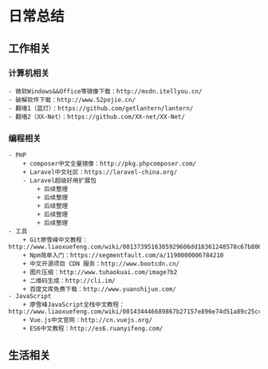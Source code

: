 # 日常总结

## 工作相关

### 计算机相关
    - 微软Windows&&Office等镜像下载：http://msdn.itellyou.cn/
    - 破解软件下载：http://www.52pojie.cn/
    - 翻墙1（蓝灯）：https://github.com/getlantern/lantern/
    - 翻墙2（XX-Net）：https://github.com/XX-net/XX-Net/

### 编程相关
    - PHP
        + composer中文全量镜像：http://pkg.phpcomposer.com/
        + Laravel中文社区：https://laravel-china.org/
        - Laravel超级好用扩展包
            + 后续整理
            + 后续整理
            + 后续整理
            + 后续整理
            + 后续整理
    - 工具
        + Git廖雪峰中文教程：http://www.liaoxuefeng.com/wiki/0013739516305929606dd18361248578c67b8067c8c017b000
        + Npm简单入门：https://segmentfault.com/a/1190000006784210
        + 中文开源项目 CDN 服务：http://www.bootcdn.cn/
        + 图片压缩：http://www.tuhaokuai.com/image?b2
        + 二维码生成：http://cli.im/
        + 百度文库免费下载：http://www.yuanshijue.com/
    - JavaScript
        + 廖雪峰JavaScript全栈中文教程：http://www.liaoxuefeng.com/wiki/001434446689867b27157e896e74d51a89c25cc8b43bdb3000
        + Vue.js中文官网：http://cn.vuejs.org/
        + ES6中文教程：http://es6.ruanyifeng.com/
    

## 生活相关